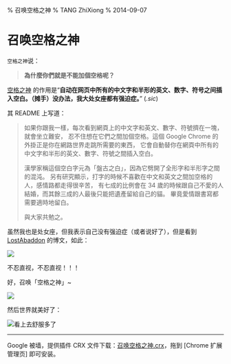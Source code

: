 % 召唤空格之神
% TANG ZhiXiong
% 2014-09-07


召唤空格之神
============

`空格之神`说：

> **為什麼你們就是不能加個空格呢？**

[空格之神] 的作用是“**自动在网页中所有的中文字和半形的英文、数字、符号之间插入空白。（摊手）没办法，我大处女座都有强迫症。**” (*.sic*)

其 README 上写道：

> 如果你跟我一樣，每次看到網頁上的中文字和英文、數字、符號擠在一塊，就會坐立難安，
> 忍不住想在它們之間加個空格。這個 Google Chrome 的外掛正是你在網路世界走跳所需要的東西，
> 它會自動替你在網頁中所有的中文字和半形的英文、數字、符號之間插入空白。
> 
> 漢學家稱這個空白字元為「盤古之白」，因為它劈開了全形字和半形字之間的混沌。
> 另有研究顯示，打字的時候不喜歡在中文和英文之間加空格的人，感情路都走得很辛苦，
> 有七成的比例會在 34 歲的時候跟自己不愛的人結婚，而其餘三成的人最後只能把遺產留給自己的貓。
> 畢竟愛情跟書寫都需要適時地留白。
> 
> 與大家共勉之。

虽然我也是处女座，但我表示自己没有强迫症（或者说好了），但是看到 [LostAbaddon] 的博文，如此：

[![](http://gnat-tang-shared-image.qiniudn.com/pangu03.png)](http://www.jianshu.com/p/7abfb50c324d)

不忍直视，不忍直视！！！

好，召唤「空格之神」~

![](http://gnat-tang-shared-image.qiniudn.com/pangu01.png)

然后世界就美好了：

![看上去舒服多了](http://gnat-tang-shared-image.qiniudn.com/pangu01.png)

---

Google 被墙，提供插件 CRX 文件下载：[召唤空格之神.crx]，拖到 [Chrome 扩展管理页] 即可安装。

[空格之神]: https://chrome.google.com/webstore/detail/%E7%82%BA%E4%BB%80%E9%BA%BC%E4%BD%A0%E5%80%91%E5%B0%B1%E6%98%AF%E4%B8%8D%E8%83%BD%E5%8A%A0%E5%80%8B%E7%A9%BA%E6%A0%BC%E5%91%A2%EF%BC%9F/paphcfdffjnbcgkokihcdjliihicmbpd
[LostAbaddon]: http://www.jianshu.com/users/sbLy2t/latest_articles
[召唤空格之神.crx]: http://gnat.qiniudn.com/archive/crx/Zh-space-En.crx